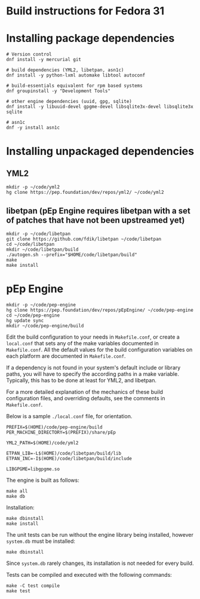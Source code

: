<!-- Copyright 2015-2020, pEp foundation, Switzerland
This file is part of the pEp Engine
This file may be used under the terms of the Creative Commons Attribution-ShareAlike 3.0 Unported (CC BY-SA 3.0) License
See CC_BY-SA.txt -->

# Build instructions for Fedora 31

# Installing package dependencies

~~~
# Version control
dnf install -y mercurial git

# build dependencies (YML2, libetpan, asn1c)
dnf install -y python-lxml automake libtool autoconf

# build-essentials equivalent for rpm based systems
dnf groupinstall -y "Development Tools"

# other engine dependencies (uuid, gpg, sqlite)
dnf install -y libuuid-devel gpgme-devel libsqlite3x-devel libsqlite3x sqlite

# asn1c
dnf -y install asn1c
~~~

# Installing unpackaged dependencies
## YML2

~~~
mkdir -p ~/code/yml2
hg clone https://pep.foundation/dev/repos/yml2/ ~/code/yml2
~~~

## libetpan (pEp Engine requires libetpan with a set of patches that have not been upstreamed yet)

~~~
mkdir -p ~/code/libetpan
git clone https://github.com/fdik/libetpan ~/code/libetpan
cd ~/code/libetpan
mkdir ~/code/libetpan/build
./autogen.sh --prefix="$HOME/code/libetpan/build"
make
make install
~~~

# pEp Engine

~~~
mkdir -p ~/code/pep-engine
hg clone https://pep.foundation/dev/repos/pEpEngine/ ~/code/pep-engine
cd ~/code/pep-engine
hg update sync
mkdir ~/code/pep-engine/build
~~~

Edit the build configuration to your needs in `Makefile.conf`, or create a `local.conf` that sets any of the make variables documented in `Makefile.conf`. All the default values for the build configuration variables on each platform are documented in `Makefile.conf`.

If a dependency is not found in your system's default include or library paths, you will have to specify the according paths in a make variable. Typically, this has to be done at least for YML2, and libetpan.

For a more detailed explanation of the mechanics of these build configuration files, and overriding defaults, see the comments in `Makefile.conf`.

Below is a sample `./local.conf` file, for orientation.

~~~
PREFIX=$(HOME)/code/pep-engine/build
PER_MACHINE_DIRECTORY=$(PREFIX)/share/pEp

YML2_PATH=$(HOME)/code/yml2

ETPAN_LIB=-L$(HOME)/code/libetpan/build/lib
ETPAN_INC=-I$(HOME)/code/libetpan/build/include

LIBGPGME=libgpgme.so
~~~

The engine is built as follows:

~~~
make all
make db
~~~

Installation:

~~~
make dbinstall
make install
~~~

The unit tests can be run without the engine library being installed, however `system.db` must be installed:

~~~
make dbinstall
~~~

Since `system.db` rarely changes, its installation is not needed for every build.

Tests can be compiled and executed with the following commands:

~~~
make -C test compile
make test
~~~
